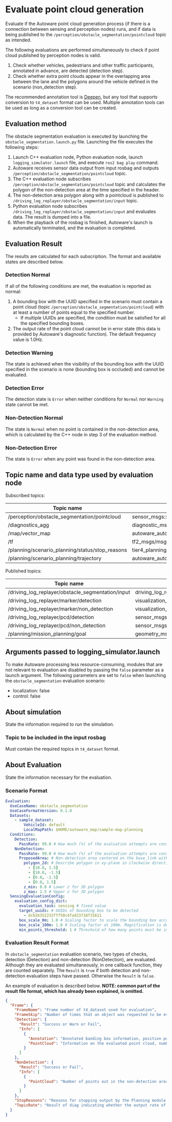 # Evaluate point cloud generation

Evaluate if the Autoware point cloud generation process (if there is a connection between sensing and perception nodes) runs, and if data is being published to the `/perception/obstacle_segmentation/pointcloud` topic as intended.

The following evaluations are performed simultaneously to check if point cloud published by perception nodes is valid.

1. Check whether vehicles, pedestrians and other traffic participants, annotated in advance, are detected (detection step).
2. Check whether extra point clouds appear in the overlapping area between the lane and the polygons around the vehicle defined in the scenario (non_detection step).

The recommended annotation tool is [Deepen](https://www.deepen.ai/), but any tool that supports conversion to `t4_dataset` format can be used.
Multiple annotation tools can be used as long as a conversion tool can be created.

## Evaluation method

The obstacle segmentation evaluation is executed by launching the `obstacle_segmentation.launch.py` file.
Launching the file executes the following steps:

1. Launch C++ evaluation node, Python evaluation node, launch `logging_simulator.launch` file, and execute `ros2 bag play` command.
2. Autoware receives sensor data output from input rosbag and outputs `/perception/obstacle_segmentation/pointcloud` topic.
3. The C++ evaluation node subscribes `/perception/obstacle_segmentation/pointcloud` topic and calculates the polygon of the non-detection area at the time specified in the header.
4. The non-detection area polygon along with a pointcloud is published to `/driving_log_replayer/obstacle_segmentation/input` topic.
5. Python evaluation node subscribes `/driving_log_replayer/obstacle_segmentation/input` and evaluates data. The result is dumped into a file.
6. When the playback of the rosbag is finished, Autoware's launch is automatically terminated, and the evaluation is completed.

## Evaluation Result

The results are calculated for each subscription. The format and available states are described below.

### Detection Normal

If all of the following conditions are met, the evaluation is reported as normal:

1. A bounding box with the UUID specified in the scenario must contain a point cloud (topic `/perception/obstacle_segmentation/pointcloud`) with at least a number of points equal to the specified number.
   - If multiple UUIDs are specified, the condition must be satisfied for all the specified bounding boxes.
2. The output rate of the point cloud cannot be in error state (this data is provided by Autoware's diagnostic function). The default frequency value is 1.0Hz.

### Detection Warning

The state is achieved when the visibility of the bounding box with the UUID specified in the scenario is none (bounding box is occluded) and cannot be evaluated.

### Detection Error

The detection state is `Error` when neither conditions for `Normal` nor `Warning` state cannot be met.

### Non-Detection Normal

The state is `Normal` when no point is contained in the non-detection area, which is calculated by the C++ node in step 3 of the evaluation method.

### Non-Detection Error

The state is `Error` when any point was found in the non-detection area.

## Topic name and data type used by evaluation node

Subscribed topics:

| Topic name                                      | Data type                                    |
| ----------------------------------------------- | -------------------------------------------- |
| /perception/obstacle_segmentation/pointcloud    | sensor_msgs::msg::PointCloud2                |
| /diagnostics_agg                                | diagnostic_msgs::msg::DiagnosticArray        |
| /map/vector_map                                 | autoware_auto_mapping_msgs::msg::HADMapBin   |
| /tf                                             | tf2_msgs/msg/TFMessage                       |
| /planning/scenario_planning/status/stop_reasons | tier4_planning_msgs::msg::StopReasonArray    |
| /planning/scenario_planning/trajectory          | autoware_auto_planning_msgs::msg::Trajectory |

Published topics:

| Topic name                                        | Data type                                                |
| ------------------------------------------------- | -------------------------------------------------------- |
| /driving_log_replayer/obstacle_segmentation/input | driving_log_replayer_msgs::msg:ObstacleSegmentationInput |
| /driving_log_replayer/marker/detection            | visualization_msgs::msg::MarkerArray                     |
| /driving_log_replayer/marker/non_detection        | visualization_msgs::msg::MarkerArray                     |
| /driving_log_replayer/pcd/detection               | sensor_msgs::msg::PointCloud2                            |
| /driving_log_replayer/pcd/non_detection           | sensor_msgs::msg::PointCloud2                            |
| /planning/mission_planning/goal                   | geometry_msgs::msg::PoseStamped                          |

## Arguments passed to logging_simulator.launch

To make Autoware processing less resource-consuming, modules that are not relevant to evaluation are disabled by passing the `false` parameter as a launch argument.
The following parameters are set to `false` when launching the `obstacle_segmentation` evaluation scenario:

- localization: false
- control: false

## About simulation

State the information required to run the simulation.

### Topic to be included in the input rosbag

Must contain the required topics in `t4_dataset` format.

## About Evaluation

State the information necessary for the evaluation.

### Scenario Format

```yaml
Evaluation:
  UseCaseName: obstacle_segmentation
  UseCaseFormatVersion: 0.1.0
  Datasets:
    - sample_dataset:
        VehicleId: default
        LocalMapPath: $HOME/autoware_map/sample-map-planning
  Conditions:
    Detection:
      PassRate: 99.0 # How much (%) of the evaluation attempts are considered successful.
    NonDetection:
      PassRate: 99.0 # How much (%) of the evaluation attempts are considered successful.
      ProposedArea: # Non-detection area centered on the base_link with a single stroke polygon.
        polygon_2d: # Describe polygon in xy-plane in clockwise direction
          - [10.0, 1.5]
          - [10.0, -1.5]
          - [0.0, -1.5]
          - [0.0, 1.5]
        z_min: 0.0 # Lower z for 3D polygon
        z_max: 1.5 # Upper z for 3D polygon
  SensingEvaluationConfig:
    evaluation_config_dict:
      evaluation_task: sensing # fixed value
      target_uuids: # UUIDs of bounding box to be detected
        - dcb2b352232fff50c4fad23718f31611
      box_scale_0m: 1.0 # Scaling factor to scale the bounding box according to distance. Value at 0m
      box_scale_100m: 1.0 # Scaling factor at 100m. Magnification is determined by linear completion according to distance from 0 to 100m
      min_points_threshold: 1 # Threshold of how many points must be in the bounding box to be successful.
```

### Evaluation Result Format

In `obstacle_segmentation` evaluation scenario, two types of checks, detection (Detection) and non-detection (NonDetection), are evaluated.
Although they are evaluated simultaneously, in one callback function, they are counted separately.
The `Result` is `true` if both detection and non-detection evaluation steps have passed. Otherwise the `Result` is `false`.

An example of evaluation is described below.
**NOTE: common part of the result file format, which has already been explained, is omitted.**

```json
{
  "Frame": {
    "FrameName": "Frame number of t4_dataset used for evaluation",
    "FrameSkip": "Number of times that an object was requested to be evaluated but the evaluation was skipped because there was no ground truth in the dataset within 75msec",
    "Detection": {
      "Result": "Success or Warn or Fail",
      "Info": [
        {
          "Annotation": "Annotated banding box information, position pose, and ID",
          "PointCloud": "Information on the evaluated point cloud, number of points in the bounding box and position of the nearest point from the base_link."
        }
      ]
    },
    "NonDetection": {
      "Result": "Success or Fail",
      "Info": [
        {
          "PointCloud": "Number of points out in the non-detection area and distribution by distance from the base_link."
        }
      ]
    },
    "StopReasons": "Reasons for stopping output by the Planning module. Reference value",
    "TopicRate": "Result of diag indicating whether the output rate of the point cloud is normal or not."
  }
}
```
